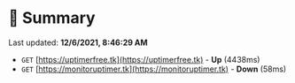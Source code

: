 # 📖 Summary
Last updated: **12/6/2021, 8:46:29 AM**

- `GET` [https://uptimerfree.tk](https://uptimerfree.tk) - **Up** (4438ms)
- `GET` [https://monitoruptimer.tk](https://monitoruptimer.tk) - **Down** (58ms)
